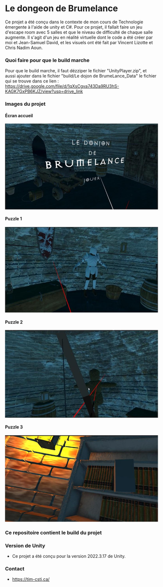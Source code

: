 # Le dongeon de Brumelance #
Ce projet a été conçu dans le contexte de mon cours de Technologie émergente à l'aide de unity et C#. Pour ce projet, il fallait faire un jeu d'escape room avec 5 salles et que le niveau de difficulté de chaque salle augmente. Il s'agit d'un jeu en réalité virtuelle dont le code a été créer par moi et Jean-Samuel David, et les visuels ont été fait par Vincent Lizotte et Chris Nadim Aoun.

### Quoi faire pour que le build marche ###
Pour que le build marche, il faut dézziper le fichier "UnityPlayer.zip", et aussi ajouter dans le fichier "build/Le dojon de BrumeLance_Data" le fichier qui se trouve dans ce lien : https://drive.google.com/file/d/1qXsCgva743Da9RU3hS-KAGK7GxPB6KJZ/view?usp=drive_link

### Images du projet ###
#### Écran accueil ####
![Écran accueil](<menu.jfif>)
#### Puzzle 1 ####
![Puzzle 1](<puzzle1.jfif>)
#### Puzzle 2 ####
![Puzzle 2](<puzzle2.jfif>)
#### Puzzle 3 ####
![Puzzle 3](<puzzle3.jfif>)

### Ce repositoire contient le build du projet ###

### Version de Unity ###
* Ce projet a été conçu pour la version 2022.3.17 de Unity.

### Contact ###
* https://tim-cstj.ca/
